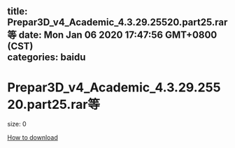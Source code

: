 
title: Prepar3D_v4_Academic_4.3.29.25520.part25.rar等
date: Mon Jan 06 2020 17:47:56 GMT+0800 (CST)    
categories: baidu
---

# Prepar3D_v4_Academic_4.3.29.25520.part25.rar等
size: 0
 
 

[How to download](https://bpcam.bemobtrk.com/go/2ceec3aa-1ca2-46d6-b9ff-aaa5c184517c?jno=1430)
